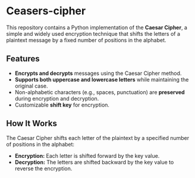 # Ceasers-cipher
This repository contains a Python implementation of the **Caesar Cipher**, a simple and widely used encryption technique that shifts the letters of a plaintext message by a fixed number of positions in the alphabet.

## Features
- **Encrypts and decrypts** messages using the Caesar Cipher method.
- **Supports both uppercase and lowercase letters** while maintaining the original case.
- Non-alphabetic characters (e.g., spaces, punctuation) are **preserved** during encryption and decryption.
- Customizable **shift key** for encryption.

## How It Works
The Caesar Cipher shifts each letter of the plaintext by a specified number of positions in the alphabet:
- **Encryption:** Each letter is shifted forward by the key value.
- **Decryption:** The letters are shifted backward by the key value to reverse the encryption.

